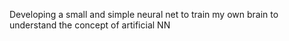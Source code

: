 
Developing a small and simple neural net to train my own brain to understand the concept of artificial NN

